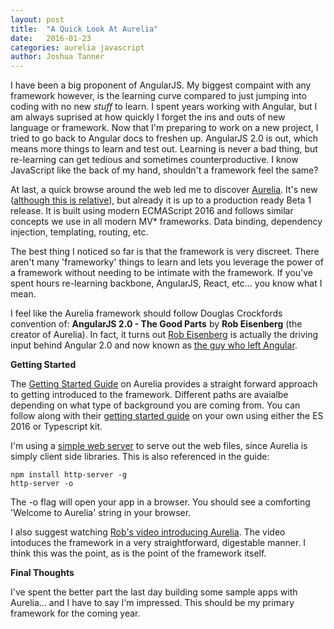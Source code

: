 ```yaml
---
layout: post
title:  "A Quick Look At Aurelia"
date:   2016-01-23
categories: aurelia javascript
author: Joshua Tanner
---
```


I have been a big proponent of AngularJS.  My biggest compaint with any framework however, is the learning curve compared to just jumping into coding with no new *stuff* to learn.  I spent years working with Angular, but I am always suprised at how quickly I forget the ins and outs of new language or framework.  Now that I'm preparing to work on a new project, I tried to go back to Angular docs to freshen up.  AngularJS 2.0 is out, which means more things to learn and test out.  Learning is never a bad thing, but re-learning can get tedious and sometimes counterproductive.  I know JavaScript like the back of my hand, shouldn't a framework feel the same?

At last, a quick browse around the web led me to discover [Aurelia].  It's new ([although this is relative](http://www.isaacchansky.me/days-since-last-new-js-framework/)), but already it is up to a production ready Beta 1 release.  It is built using modern ECMAScript 2016 and follows similar concepts we use in all modern MV* frameworks.  Data binding, dependency injection, templating, routing, etc.  

The best thing I noticed so far is that the framework is very discreet.  There aren't many 'frameworky' things to learn and lets you leverage the power of a framework without needing to be intimate with the framework.  If you've spent hours re-learning backbone, AngularJS, React, etc... you know what I mean.  

I feel like the Aurelia framework should follow Douglas Crockfords convention of: **AngularJS 2.0 - The Good Parts** by **Rob Eisenberg** (the creator of Aurelia).  In fact, it turns out [Rob Eisenberg](https://github.com/EisenbergEffect) is actually the driving input behind Angular 2.0 and now known as [the guy who left Angular](http://eisenbergeffect.bluespire.com/leaving-angular/).  

[Aurelia]: http://aurelia.io/docs.html#/aurelia/framework/1.0.0-beta.1.0.8/doc/article/what-is-aurelia

**Getting Started**

The [Getting Started Guide](http://aurelia.io/docs.html#/aurelia/framework/1.0.0-beta.1.0.8/doc/article/what-is-aurelia) on Aurelia provides a straight forward approach to getting introduced to the framework.  Different paths are avaialbe depending on what type of background you are coming from. You can follow along with their [getting started guide](http://aurelia.io/docs.html#/aurelia/framework/1.0.0-beta.1.0.8/doc/article/getting-started) on your own using either the ES 2016 or Typescript kit.

I'm using a [simple web server](https://www.npmjs.com/package/http-server) to serve out the web files, since Aurelia is simply client side libraries.  This is also referenced in the guide:

```
npm install http-server -g
http-server -o
```

The -o flag will open your app in a browser.  You should see a comforting 'Welcome to Aurelia' string in your browser.

I also suggest watching [Rob's video introducing Aurelia](https://vimeo.com/131641012).  The video intoduces the framework in a very straightforward, digestable manner.  I think this was the point, as is the point of the framework itself.

**Final Thoughts**

I've spent the better part the last day building some sample apps with Aurelia... and I have to say I'm impressed.  This should be my primary framework for the coming year.
